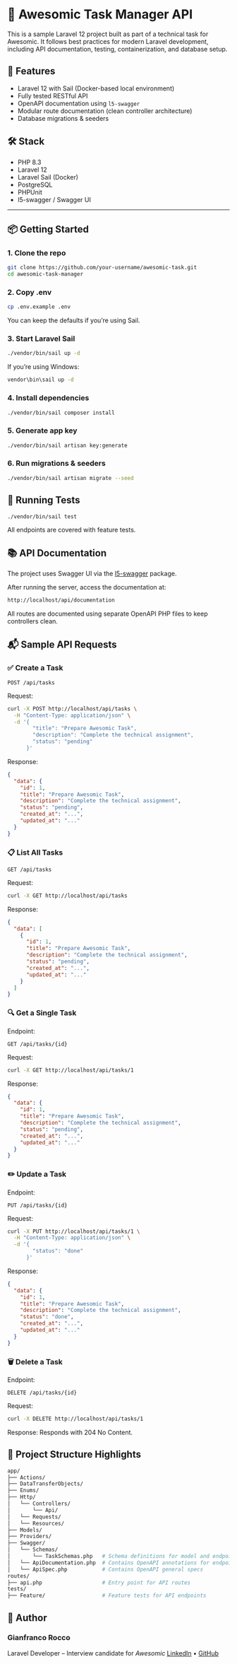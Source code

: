 # 🧪 Awesomic Task Manager API

This is a sample Laravel 12 project built as part of a technical task for Awesomic. It follows best practices for modern Laravel development, including API documentation, testing, containerization, and database setup.

## 🚀 Features

- Laravel 12 with Sail (Docker-based local environment)
- Fully tested RESTful API
- OpenAPI documentation using `l5-swagger`
- Modular route documentation (clean controller architecture)
- Database migrations & seeders

## 🛠️ Stack

- PHP 8.3
- Laravel 12
- Laravel Sail (Docker)
- PostgreSQL
- PHPUnit
- l5-swagger / Swagger UI

---

## 📦 Getting Started

### 1. Clone the repo

```bash
git clone https://github.com/your-username/awesomic-task.git
cd awesomic-task-manager
```

### 2. Copy .env

```bash
cp .env.example .env
```

You can keep the defaults if you’re using Sail.

### 3. Start Laravel Sail

```bash
./vendor/bin/sail up -d
```

If you’re using Windows:

```bash
vendor\bin\sail up -d
```

### 4. Install dependencies

```bash
./vendor/bin/sail composer install
```

### 5. Generate app key

```bash
./vendor/bin/sail artisan key:generate
```

### 6. Run migrations & seeders

```bash
./vendor/bin/sail artisan migrate --seed
```

## 🧪 Running Tests

```bash
./vendor/bin/sail test
```

All endpoints are covered with feature tests.

## 📚 API Documentation

The project uses Swagger UI via the [l5-swagger](https://github.com/DarkaOnLine/L5-Swagger) package.

After running the server, access the documentation at:

```bash
http://localhost/api/documentation
```

All routes are documented using separate OpenAPI PHP files to keep controllers clean.

## 📬 Sample API Requests

### ✅ Create a Task

```http
POST /api/tasks
```

Request:

```bash
curl -X POST http://localhost/api/tasks \
  -H "Content-Type: application/json" \
  -d '{
        "title": "Prepare Awesomic Task",
        "description": "Complete the technical assignment",
        "status": "pending"
      }'
```

Response:

```json
{
  "data": {
    "id": 1,
    "title": "Prepare Awesomic Task",
    "description": "Complete the technical assignment",
    "status": "pending",
    "created_at": "...",
    "updated_at": "..."
  }
}
```

### 📋 List All Tasks

```http
GET /api/tasks
```

Request:

```bash
curl -X GET http://localhost/api/tasks
```

Response:

```json
{
  "data": [
    {
      "id": 1,
      "title": "Prepare Awesomic Task",
      "description": "Complete the technical assignment",
      "status": "pending",
      "created_at": "...",
      "updated_at": "..."
    }
  ]
}
```

### 🔍 Get a Single Task

Endpoint:

```http
GET /api/tasks/{id}
```

Request:

```bash
curl -X GET http://localhost/api/tasks/1
```

Response:

```json
{
  "data": {
    "id": 1,
    "title": "Prepare Awesomic Task",
    "description": "Complete the technical assignment",
    "status": "pending",
    "created_at": "...",
    "updated_at": "..."
  }
}
```

### ✏️ Update a Task

Endpoint:

```http
PUT /api/tasks/{id}
```

Request:

```bash
curl -X PUT http://localhost/api/tasks/1 \
  -H "Content-Type: application/json" \
  -d '{
        "status": "done"
      }'
```

Response:

```json
{
  "data": {
    "id": 1,
    "title": "Prepare Awesomic Task",
    "description": "Complete the technical assignment",
    "status": "done",
    "created_at": "...",
    "updated_at": "..."
  }
}
```

### 🗑️ Delete a Task

Endpoint:

```http
DELETE /api/tasks/{id}
```

Request:

```bash
curl -X DELETE http://localhost/api/tasks/1
```

Response:
Responds with 204 No Content.

## 📁 Project Structure Highlights

```bash
app/
├── Actions/
├── DataTransferObjects/
├── Enums/
├── Http/
│   └── Controllers/
│       └── Api/
│   └── Requests/
│   └── Resources/
├── Models/
├── Providers/
├── Swagger/                  
│   └── Schemas/
│       └── TaskSchemas.php   # Schema definitions for model and endpoint request payloads
│   └── ApiDocumentation.php  # Contains OpenAPI annotations for endpoints
│   └── ApiSpec.php           # Contains OpenAPI general specs
routes/
├── api.php                   # Entry point for API routes 
tests/
├── Feature/                  # Feature tests for API endpoints      
```

## 🙌 Author

### Gianfranco Rocco

Laravel Developer – Interview candidate for *Awesomic*
[LinkedIn](https://www.linkedin.com/in/gianfranco-rocco/) • [GitHub](https://github.com/GianfrancoRocco)
